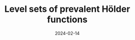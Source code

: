 ---
title: "Level sets of prevalent Hölder functions"
collection: publications
permalink: /publications/prevalent-holder-functions
date: 2024-02-14
venue: 'Proc. Am. Math. Soc.'
citation: 'R. Anttila, B. Bárány, A. Käenmäki (2024). <i>Level sets of prevalent Hölder functions</i>. To appear in Proc. Am. Math. Soc.'
info: 'Accepted in Proc. Am. Math. Soc.'
authors: 'R. Anttila, B. Bárány, A. Käenmäki'
arxiv: 'https://arxiv.org/abs/2402.08520'
pdf: '../files/holder-functions.pdf'
---